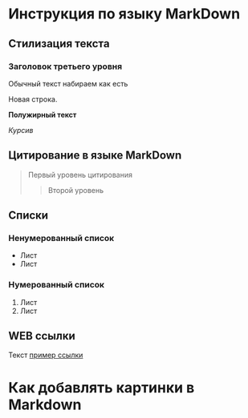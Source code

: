 # Инструкция по языку MarkDown

## Стилизация текста

### Заголовок третьего уровня

Обычный текст набираем как есть

Новая строка.

**Полужирный текст**

*Курсив*

## Цитирование в языке MarkDown

>Первый уровень цитирования
>>Второй уровень

## Списки 
### Ненумерованный список
* Лист
* Лист 

### Нумерованный список

1. Лист
2. Лист

## WEB ссылки

Текст [пример ссылки]("http.example.com")

# Как добавлять картинки в Markdown

